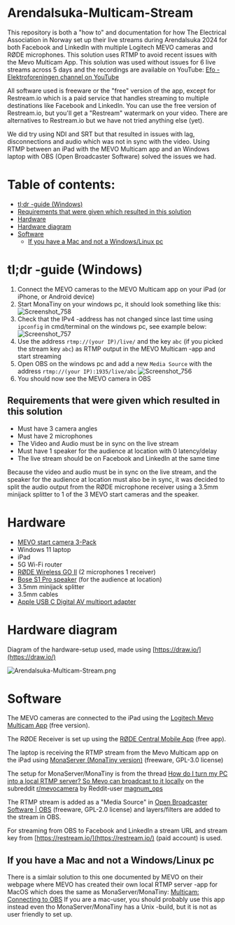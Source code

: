 # Arendalsuka-Multicam-Stream
This repository is both a "how to" and documentation for how The Electrical Association in Norway set up their live streams during Arendalsuka 2024 for both Facebook and LinkedIn with multiple Logitech MEVO cameras and RØDE microphones. This solution uses RTMP to avoid recent issues with the Mevo Multicam App. This solution was used without issues for 6 live streams across 5 days and the recordings are available on YouTube: [Efo - Elektroforeningen channel on YouTube](https://www.youtube.com/@efo-elektroforeningen9052/videos)

All software used is freeware or the "free" version of the app, except for Restream.io which is a paid service that handles streaming to multiple destinations like Facebook and LinkedIn.
You can use the free version of Restream.io, but you'll get a "Restream" watermark on your video. There are alternatives to Restream.io but we have not tried anything else (yet).

We did try using NDI and SRT but that resulted in issues with lag, disconnections and audio which was not in sync with the video.
Using RTMP between an iPad with the MEVO Multicam app and an Windows laptop with OBS (Open Broadcaster Software) solved the issues we had.

# Table of contents:
* [tl;dr -guide (Windows)](https://github.com/Elektroforeningen/Arendalsuka-Multicam-Stream/edit/main/README.md#tldr--guide-windows)
* [Requirements that were given which resulted in this solution](https://github.com/Elektroforeningen/Arendalsuka-Multicam-Stream/edit/main/README.md#requirements-that-were-given-which-resulted-in-this-solution)
* [Hardware](https://github.com/Elektroforeningen/Arendalsuka-Multicam-Stream/edit/main/README.md#hardware)
* [Hardware diagram](https://github.com/Elektroforeningen/Arendalsuka-Multicam-Stream/edit/main/README.md#hardware-diagram)
* [Software](https://github.com/Elektroforeningen/Arendalsuka-Multicam-Stream/edit/main/README.md#software)
  * [If you have a Mac and not a Windows/Linux pc](https://github.com/Elektroforeningen/Arendalsuka-Multicam-Stream/edit/main/README.md#if-you-have-a-mac-and-not-a-windowslinux-pc)

# tl;dr -guide (Windows)

1. Connect the MEVO cameras to the MEVO Multicam app on your iPad (or iPhone, or Android device)
2. Start MonaTiny on your windows pc, it should look something like this:
![Screenshot_758](https://github.com/user-attachments/assets/bc34efcc-dd7f-4502-9ccc-1d054a076e76)
3. Check that the IPv4 -address has not changed since last time using `ipconfig` in cmd/terminal on the windows pc, see example below:
![Screenshot_757](https://github.com/user-attachments/assets/2eac4de3-f224-4535-b8e1-b859dd48d0ee)
5. Use the address `rtmp://(your IP)/live/` and the key `abc` (if you picked the stream key `abc`) as RTMP output in the MEVO Multicam -app and start streaming
6. Open OBS on the windows pc and add a new `Media Source` with the address `rtmp://(your IP):1935/live/abc`
![Screenshot_756](https://github.com/user-attachments/assets/a35f4b74-8515-4c75-be9d-00dfe4f5b677)
7. You should now see the MEVO camera in OBS

## Requirements that were given which resulted in this solution

* Must have 3 camera angles
* Must have 2 microphones
* The Video and Audio must be in sync on the live stream
* Must have 1 speaker for the audience at location with 0 latency/delay
* The live stream should be on Facebook and LinkedIn at the same time

Because the video and audio must be in sync on the live stream, and the speaker for the audience at location must also be in sync, it was decided to split the audio output from the RØDE microphone receiver using a 3.5mm minijack splitter to 1 of the 3 MEVO start cameras and the speaker.

# Hardware

* [MEVO start camera 3-Pack](https://www.mevo.com/no-NO/products/mevo-start-3-pack)
* Windows 11 laptop
* iPad
* 5G Wi-Fi router
* [RØDE Wireless GO II](https://rode.com/en/microphones/wireless/wirelessgoii?variant_sku=WIGOII) (2 microphones 1 receiver)
* [Bose S1 Pro speaker](https://support.bose.com/s/product/s1-pro-portable-bluetooth-speaker-system/01t8c00000OydMeAAJ?language=en_US) (for the audience at location)
* 3.5mm minijack splitter
* 3.5mm cables
* [Apple USB C Digital AV multiport adapter](https://www.apple.com/shop/product/MW5M3AM/A/usb-c-digital-av-multiport-adapter)

# Hardware diagram

Diagram of the hardware-setup used, made using [https://draw.io/](https://draw.io/)

![Arendalsuka-Multicam-Stream.png](Arendalsuka-Multicam-Stream.png)

# Software

The MEVO cameras are connected to the iPad using the [Logitech Mevo Multicam App](https://apps.apple.com/us/app/logitech-mevo-multicam/id1503021034) (free version).

The RØDE Receiver is set up using the [RØDE Central Mobile App](https://apps.apple.com/us/app/r%C3%B8de-central-mobile/id1576314986) (free app).

The laptop is receiving the RTMP stream from the Mevo Multicam app on the iPad using [MonaServer (MonaTiny version)](https://sourceforge.net/projects/monaserver/) (freeware, GPL-3.0 license)

The setup for MonaServer/MonaTiny is from the thread [How do I turn my PC into a local RTMP server? So Mevo can broadcast to it locally](https://www.reddit.com/r/mevocamera/comments/bd5182/how_do_i_turn_my_pc_into_a_local_rtmp_server_so/) on the subreddit [r/mevocamera](https://www.reddit.com/r/mevocamera/) by Reddit-user [magnum_ops](https://www.reddit.com/user/magnum_ops/)

The RTMP stream is added as a "Media Source" in [Open Broadcaster Software | OBS](https://obsproject.com/) (freeware, GPL-2.0 license) and layers/filters are added to the stream in OBS.

For streaming from OBS to Facebook and LinkedIn a stream URL and stream key from [https://restream.io/](https://restream.io/) (paid account) is used.

## If you have a Mac and not a Windows/Linux pc

There is a simlair solution to this one documented by MEVO on their webpage where MEVO has created their own local RTMP server -app for MacOS which does the same as MonaServer/MonaTiny: [Multicam: Connecting to OBS](https://help.mevo.com/hc/en-us/articles/360061673871-Multicam-Connecting-to-OBS)
If you are a mac-user, you should probably use this app instead even tho MonaServer/MonaTiny has a Unix -build, but it is not as user friendly to set up.
